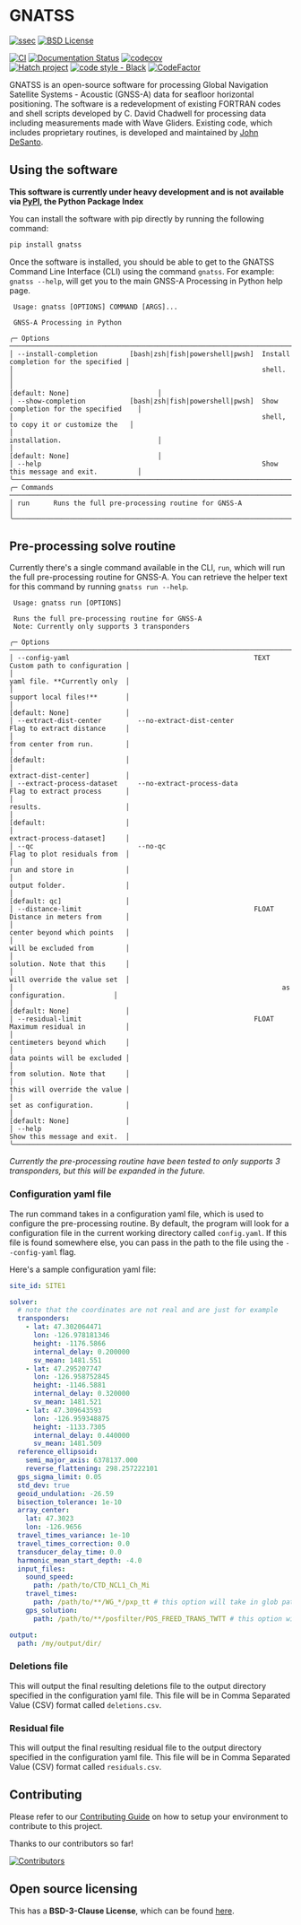 # GNATSS

[![ssec](https://img.shields.io/badge/SSEC-Project-purple?logo=data:image/png;base64,iVBORw0KGgoAAAANSUhEUgAAAA0AAAAOCAQAAABedl5ZAAAACXBIWXMAAAHKAAABygHMtnUxAAAAGXRFWHRTb2Z0d2FyZQB3d3cuaW5rc2NhcGUub3Jnm+48GgAAAMNJREFUGBltwcEqwwEcAOAfc1F2sNsOTqSlNUopSv5jW1YzHHYY/6YtLa1Jy4mbl3Bz8QIeyKM4fMaUxr4vZnEpjWnmLMSYCysxTcddhF25+EvJia5hhCudULAePyRalvUteXIfBgYxJufRuaKuprKsbDjVUrUj40FNQ11PTzEmrCmrevPhRcVQai8m1PRVvOPZgX2JttWYsGhD3atbHWcyUqX4oqDtJkJiJHUYv+R1JbaNHJmP/+Q1HLu2GbNoSm3Ft0+Y1YMdPSTSwQAAAABJRU5ErkJggg==&style=plastic)](https://escience.washington.edu/offshore-geodesy/)
[![BSD License](https://badgen.net/badge/license/BSD-3-Clause/blue)](LICENSE)

[![CI](https://github.com/seafloor-geodesy/gnatss/actions/workflows/ci.yaml/badge.svg)](https://github.com/seafloor-geodesy/gnatss/actions/workflows/ci.yaml)
[![Documentation Status](https://readthedocs.org/projects/gnatss/badge/?version=latest)](https://gnatss.readthedocs.io/en/latest/?badge=latest)
[![codecov](https://codecov.io/gh/seafloor-geodesy/gnatss/graph/badge.svg?token=XB7S8FYOG7)](https://codecov.io/gh/seafloor-geodesy/gnatss)
<br>
[![Hatch project](https://img.shields.io/badge/%F0%9F%A5%9A-Hatch-4051b5.svg)](https://github.com/pypa/hatch)
[![code style - Black](https://img.shields.io/badge/code%20style-black-000000.svg)](https://github.com/psf/black)
[![CodeFactor](https://www.codefactor.io/repository/github/seafloor-geodesy/gnatss/badge)](https://www.codefactor.io/repository/github/seafloor-geodesy/gnatss)

GNATSS is an open-source software for processing Global Navigation Satellite
Systems - Acoustic (GNSS-A) data for seafloor horizontal positioning. The
software is a redevelopment of existing FORTRAN codes and shell scripts
developed by C. David Chadwell for processing data including measurements made
with Wave Gliders. Existing code, which includes proprietary routines, is
developed and maintained by [John DeSanto](https://github.com/johnbdesanto).

## Using the software

**This software is currently under heavy development and is not available via
[PyPI](https://pypi.org/), the Python Package Index**

You can install the software with pip directly by running the following command:

```bash
pip install gnatss
```

Once the software is installed, you should be able to get to the GNATSS Command
Line Interface (CLI) using the command `gnatss`. For example: `gnatss --help`,
will get you to the main GNSS-A Processing in Python help page.

```console
 Usage: gnatss [OPTIONS] COMMAND [ARGS]...

 GNSS-A Processing in Python

╭─ Options ─────────────────────────────────────────────────────────────────────────────────────────╮
│ --install-completion        [bash|zsh|fish|powershell|pwsh]  Install completion for the specified │
│                                                              shell.                               │
│                                                              [default: None]                      │
│ --show-completion           [bash|zsh|fish|powershell|pwsh]  Show completion for the specified    │
│                                                              shell, to copy it or customize the   │
│                                                              installation.                        │
│                                                              [default: None]                      │
│ --help                                                       Show this message and exit.          │
╰───────────────────────────────────────────────────────────────────────────────────────────────────╯
╭─ Commands ────────────────────────────────────────────────────────────────────────────────────────╮
│ run      Runs the full pre-processing routine for GNSS-A                                          │
╰───────────────────────────────────────────────────────────────────────────────────────────────────╯
```

## Pre-processing solve routine

Currently there's a single command available in the CLI, `run`, which will run
the full pre-processing routine for GNSS-A. You can retrieve the helper text for
this command by running `gnatss run --help`.

```console
 Usage: gnatss run [OPTIONS]

 Runs the full pre-processing routine for GNSS-A
 Note: Currently only supports 3 transponders

╭─ Options ──────────────────────────────────────────────────────────────────────────────────────╮
│ --config-yaml                                              TEXT   Custom path to configuration │
│                                                                   yaml file. **Currently only  │
│                                                                   support local files!**       │
│                                                                   [default: None]              │
│ --extract-dist-center         --no-extract-dist-center            Flag to extract distance     │
│                                                                   from center from run.        │
│                                                                   [default:                    │
│                                                                   extract-dist-center]         │
│ --extract-process-dataset     --no-extract-process-data           Flag to extract process      │
│                                                                   results.                     │
│                                                                   [default:                    │
│                                                                   extract-process-dataset]     │
│ --qc                          --no-qc                             Flag to plot residuals from  │
│                                                                   run and store in             │
│                                                                   output folder.               │
│                                                                   [default: qc]                │
│ --distance-limit                                           FLOAT  Distance in meters from      │
│                                                                   center beyond which points   │
│                                                                   will be excluded from        │
│                                                                   solution. Note that this     │
│                                                                   will override the value set  │
│                                                                   as configuration.            │
│                                                                   [default: None]              │
│ --residual-limit                                           FLOAT  Maximum residual in          │
│                                                                   centimeters beyond which     │
│                                                                   data points will be excluded │
│                                                                   from solution. Note that     │
│                                                                   this will override the value │
│                                                                   set as configuration.        │
│                                                                   [default: None]              │
│ --help                                                            Show this message and exit.  │
╰────────────────────────────────────────────────────────────────────────────────────────────────╯
```

_Currently the pre-processing routine have been tested to only supports 3
transponders, but this will be expanded in the future._

### Configuration yaml file

The run command takes in a configuration yaml file, which is used to configure
the pre-processing routine. By default, the program will look for a
configuration file in the current working directory called `config.yaml`. If
this file is found somewhere else, you can pass in the path to the file using
the `--config-yaml` flag.

Here's a sample configuration yaml file:

```yaml
site_id: SITE1

solver:
  # note that the coordinates are not real and are just for example
  transponders:
    - lat: 47.302064471
      lon: -126.978181346
      height: -1176.5866
      internal_delay: 0.200000
      sv_mean: 1481.551
    - lat: 47.295207747
      lon: -126.958752845
      height: -1146.5881
      internal_delay: 0.320000
      sv_mean: 1481.521
    - lat: 47.309643593
      lon: -126.959348875
      height: -1133.7305
      internal_delay: 0.440000
      sv_mean: 1481.509
  reference_ellipsoid:
    semi_major_axis: 6378137.000
    reverse_flattening: 298.257222101
  gps_sigma_limit: 0.05
  std_dev: true
  geoid_undulation: -26.59
  bisection_tolerance: 1e-10
  array_center:
    lat: 47.3023
    lon: -126.9656
  travel_times_variance: 1e-10
  travel_times_correction: 0.0
  transducer_delay_time: 0.0
  harmonic_mean_start_depth: -4.0
  input_files:
    sound_speed:
      path: /path/to/CTD_NCL1_Ch_Mi
    travel_times:
      path: /path/to/**/WG_*/pxp_tt # this option will take in glob patterns
    gps_solution:
      path: /path/to/**/posfilter/POS_FREED_TRANS_TWTT # this option will take in glob patterns

output:
  path: /my/output/dir/
```

### Deletions file

This will output the final resulting deletions file to the output directory
specified in the configuration yaml file. This file will be in Comma Separated
Value (CSV) format called `deletions.csv`.

### Residual file

This will output the final resulting residual file to the output directory
specified in the configuration yaml file. This file will be in Comma Separated
Value (CSV) format called `residuals.csv`.

## Contributing

Please refer to our [Contributing Guide](.github/CONTRIBUTING.md) on how to
setup your environment to contribute to this project.

Thanks to our contributors so far!

[![Contributors](https://contrib.rocks/image?repo=seafloor-geodesy/gnatss)](https://github.com/seafloor-geodesy/gnatss/graphs/contributors)

## Open source licensing

This has a **BSD-3-Clause License**, which can be found [here](LICENSE).
